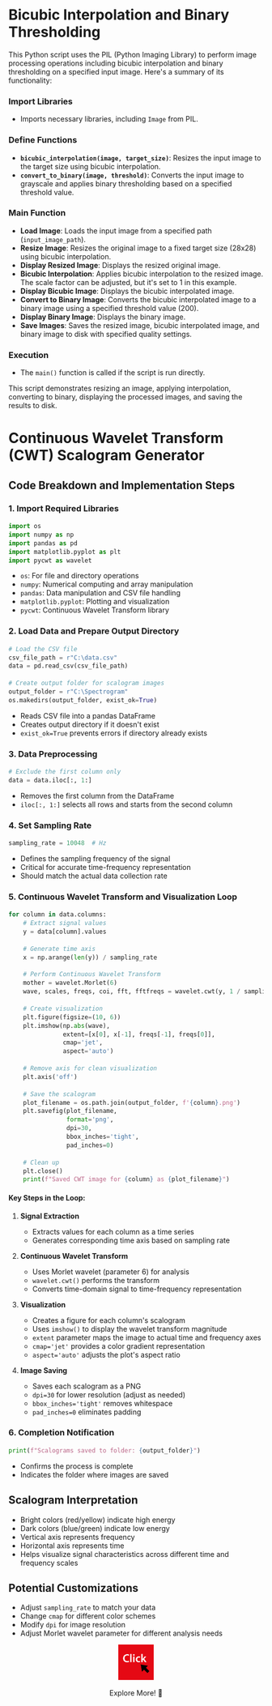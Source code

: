 # Bicubic Interpolation and Binary Thresholding
This Python script uses the PIL (Python Imaging Library) to perform image processing operations including bicubic interpolation and binary thresholding on a specified input image. Here's a summary of its functionality:

### Import Libraries
- Imports necessary libraries, including `Image` from PIL.

### Define Functions
- **`bicubic_interpolation(image, target_size)`**: Resizes the input image to the target size using bicubic interpolation.
- **`convert_to_binary(image, threshold)`**: Converts the input image to grayscale and applies binary thresholding based on a specified threshold value.

### Main Function
- **Load Image**: Loads the input image from a specified path (`input_image_path`).
- **Resize Image**: Resizes the original image to a fixed target size (28x28) using bicubic interpolation.
- **Display Resized Image**: Displays the resized original image.
- **Bicubic Interpolation**: Applies bicubic interpolation to the resized image. The scale factor can be adjusted, but it's set to 1 in this example.
- **Display Bicubic Image**: Displays the bicubic interpolated image.
- **Convert to Binary Image**: Converts the bicubic interpolated image to a binary image using a specified threshold value (200).
- **Display Binary Image**: Displays the binary image.
- **Save Images**: Saves the resized image, bicubic interpolated image, and binary image to disk with specified quality settings.

### Execution
- The `main()` function is called if the script is run directly.

This script demonstrates resizing an image, applying interpolation, converting to binary, displaying the processed images, and saving the results to disk.


# Continuous Wavelet Transform (CWT) Scalogram Generator

## Code Breakdown and Implementation Steps

### 1. Import Required Libraries
```python
import os
import numpy as np
import pandas as pd
import matplotlib.pyplot as plt
import pycwt as wavelet
```
- `os`: For file and directory operations
- `numpy`: Numerical computing and array manipulation
- `pandas`: Data manipulation and CSV file handling
- `matplotlib.pyplot`: Plotting and visualization
- `pycwt`: Continuous Wavelet Transform library

### 2. Load Data and Prepare Output Directory
```python
# Load the CSV file
csv_file_path = r"C:\data.csv"
data = pd.read_csv(csv_file_path)

# Create output folder for scalogram images
output_folder = r"C:\Spectrogram"
os.makedirs(output_folder, exist_ok=True)
```
- Reads CSV file into a pandas DataFrame
- Creates output directory if it doesn't exist
- `exist_ok=True` prevents errors if directory already exists

### 3. Data Preprocessing
```python
# Exclude the first column only
data = data.iloc[:, 1:]
```
- Removes the first column from the DataFrame
- `iloc[:, 1:]` selects all rows and starts from the second column

### 4. Set Sampling Rate
```python
sampling_rate = 10048  # Hz
```
- Defines the sampling frequency of the signal
- Critical for accurate time-frequency representation
- Should match the actual data collection rate

### 5. Continuous Wavelet Transform and Visualization Loop
```python
for column in data.columns:
    # Extract signal values
    y = data[column].values
    
    # Generate time axis
    x = np.arange(len(y)) / sampling_rate
    
    # Perform Continuous Wavelet Transform
    mother = wavelet.Morlet(6)
    wave, scales, freqs, coi, fft, fftfreqs = wavelet.cwt(y, 1 / sampling_rate, wavelet=mother)
    
    # Create visualization
    plt.figure(figsize=(10, 6))
    plt.imshow(np.abs(wave), 
               extent=[x[0], x[-1], freqs[-1], freqs[0]], 
               cmap='jet', 
               aspect='auto')
    
    # Remove axis for clean visualization
    plt.axis('off')
    
    # Save the scalogram
    plot_filename = os.path.join(output_folder, f'{column}.png')
    plt.savefig(plot_filename,
                format='png',
                dpi=30,
                bbox_inches='tight',
                pad_inches=0)
    
    # Clean up
    plt.close()
    print(f"Saved CWT image for {column} as {plot_filename}")
```

#### Key Steps in the Loop:
1. **Signal Extraction**
   - Extracts values for each column as a time series
   - Generates corresponding time axis based on sampling rate

2. **Continuous Wavelet Transform**
   - Uses Morlet wavelet (parameter 6) for analysis
   - `wavelet.cwt()` performs the transform
   - Converts time-domain signal to time-frequency representation

3. **Visualization**
   - Creates a figure for each column's scalogram
   - Uses `imshow()` to display the wavelet transform magnitude
   - `extent` parameter maps the image to actual time and frequency axes
   - `cmap='jet'` provides a color gradient representation
   - `aspect='auto'` adjusts the plot's aspect ratio

4. **Image Saving**
   - Saves each scalogram as a PNG
   - `dpi=30` for lower resolution (adjust as needed)
   - `bbox_inches='tight'` removes whitespace
   - `pad_inches=0` eliminates padding

### 6. Completion Notification
```python
print(f"Scalograms saved to folder: {output_folder}")
```
- Confirms the process is complete
- Indicates the folder where images are saved

## Scalogram Interpretation
- Bright colors (red/yellow) indicate high energy
- Dark colors (blue/green) indicate low energy
- Vertical axis represents frequency
- Horizontal axis represents time
- Helps visualize signal characteristics across different time and frequency scales

## Potential Customizations
- Adjust `sampling_rate` to match your data
- Change `cmap` for different color schemes
- Modify `dpi` for image resolution
- Adjust Morlet wavelet parameter for different analysis needs

<div align="center">
  <a href="https://maazsalman.org/">
    <img width="70" src="click-svgrepo-com.svg" alt="gh" />
  </a>
  <p> Explore More! 🚀</p>
</div>
